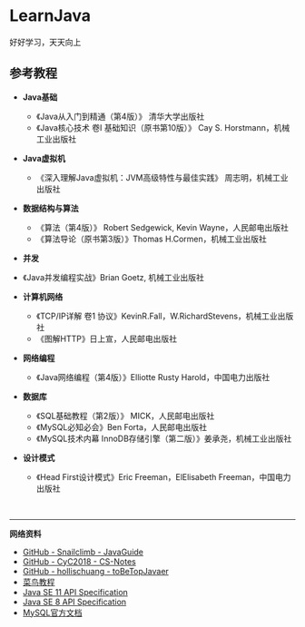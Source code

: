 ﻿# LearnJava

好好学习，天天向上


## 参考教程  

* **Java基础**  
  * 《Java从入门到精通（第4版）》 清华大学出版社  
  * 《Java核心技术 卷I 基础知识（原书第10版）》 Cay S. Horstmann，机械工业出版社   

* **Java虚拟机**  
  * 《深入理解Java虚拟机：JVM高级特性与最佳实践》 周志明，机械工业出版社  
  
* **数据结构与算法**    
  * 《算法（第4版）》 Robert Sedgewick, Kevin Wayne，人民邮电出版社  
  * 《算法导论（原书第3版）》Thomas H.Cormen，机械工业出版社  
  
* **并发**  
* 《Java并发编程实战》Brian Goetz, 机械工业出版社  
  
* **计算机网络**  
  * 《TCP/IP详解 卷1 协议》KevinR.Fall，W.RichardStevens，机械工业出版社  
  * 《图解HTTP》日上宣，人民邮电出版社  
  
* **网络编程**  
  * 《Java网络编程（第4版）》Elliotte Rusty Harold，中国电力出版社  
  
* **数据库**  
  * 《SQL基础教程（第2版）》 MICK，人民邮电出版社  
  * 《MySQL必知必会》Ben Forta，人民邮电出版社  
  * 《MySQL技术内幕 InnoDB存储引擎（第二版）》姜承尧，机械工业出版社  
  
* **设计模式**  
  * 《Head First设计模式》Eric Freeman，ElElisabeth Freeman，中国电力出版社    

<br>

---

**网络资料**

* [GitHub - Snailclimb - JavaGuide](https://github.com/Snailclimb/JavaGuide)
* [GitHub - CyC2018 - CS-Notes](https://github.com/CyC2018/CS-Notes)
* [GitHub - hollischuang - toBeTopJavaer](https://github.com/hollischuang/toBeTopJavaer)
* [菜鸟教程](https://www.runoob.com/)
* [Java SE 11 API Specification](https://docs.oracle.com/en/java/javase/11/docs/api/index.html)
* [Java SE 8 API Specification](https://docs.oracle.com/javase/8/docs/api/index.html)
* [MySQL官方文档](https://dev.mysql.com/doc/)